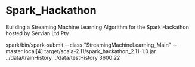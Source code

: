 # Spark_Hackathon
Building a Streaming Machine Learning Algorithm for the Spark Hackathon hosted by Servian Ltd Pty <br>


spark/bin/spark-submit --class "StreamingMachineLearning_Main" --master local[4] target/scala-2.11/spark_hackathon_2.11-1.0.jar ../data/trainHistory ../data/testHistory 3600 22